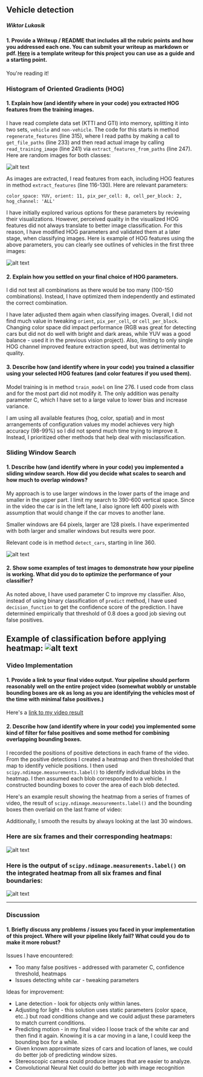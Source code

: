 

[//]: # (Image References)
[image1]: ./cars_notcars.png
[image2]: ./hog.png
[image3]: ./grid.png
[image4]: ./detect_car.png
[image5]: ./heat.png
[image6]: ./heat_label_final.png
[video1]: ./final.mp4

## Vehicle detection
##### Wiktor Lukasik

#### 1. Provide a Writeup / README that includes all the rubric points and how you addressed each one.  You can submit your writeup as markdown or pdf.  [Here](https://github.com/udacity/CarND-Vehicle-Detection/blob/master/writeup_template.md) is a template writeup for this project you can use as a guide and a starting point.  

You're reading it!

### Histogram of Oriented Gradients (HOG)

#### 1. Explain how (and identify where in your code) you extracted HOG features from the training images.

I have read complete data set (KTTI and GTI) into memory, splitting it into two sets, `vehicle` and `non-vehicle`. The code for this starts in method `regenerate_features` (line 315), where I read paths by making a call to `get_file_paths` (line 233) and then read actual image by calling `read_training_image` (line 241) via `extract_features_from_paths` (line 247). Here are random images for both classes:

![alt text][image1]

As images are extracted, I read features from each, including HOG features in method `extract_features` (line 116-130). Here are relevant parameters:

`color_space: YUV,
orient: 11,
pix_per_cell: 8,
cell_per_block: 2,
hog_channel: 'ALL'`

I have initially explored various options for these parameters by reviewing their visualizations. However, perceived quality in the visualized HOG features did not always translate to better image classification. For this reason, I have modified HOG parameters and validated them at a later stage, when classifying images. Here is example of HOG features using the above parameters, you can clearly see outlines of vehicles in the first three images:

![alt text][image2]

#### 2. Explain how you settled on your final choice of HOG parameters.

I did not test all combinations as there would be too many (100-150 combinations). Instead, I have optimized them independently and estimated the correct combination.

I have later adjusted them again when classifying images. Overall, I did not find much value in tweaking `orient`, `pix_per_cell`, or `cell_per_block`. Changing color space did impact performance (RGB was great for detecting cars but did not do well with bright and dark areas, while YUV was a good balance - used it in the previous vision project). Also, limiting to only single HOG channel improved feature extraction speed, but was detrimental to quality.

#### 3. Describe how (and identify where in your code) you trained a classifier using your selected HOG features (and color features if you used them).

Model training is in method `train_model` on line 276. I used code from class and for the most part did not modify it. The only addition was penalty parameter C, which I have set to a large value to lower bias and increase variance.

I am using all available features (hog, color, spatial) and in most arrangements of configuration values my model achieves very high accuracy (98-99%) so I did not spend much time trying to improve it. Instead, I prioritized other methods that help deal with misclassification.

### Sliding Window Search

#### 1. Describe how (and identify where in your code) you implemented a sliding window search.  How did you decide what scales to search and how much to overlap windows?

My approach is to use larger windows in the lower parts of the image and smaller in the upper part. I limit my search to 390-600 vertical space. Since in the video the car is in the left lane, I also ignore left 400 pixels with assumption that would change if the car moves to another lane.

Smaller windows are 64 pixels, larger are 128 pixels. I have experimented with both larger and smaller windows but results were poor.

Relevant code is in method `detect_cars`, starting in line 360.

![alt text][image3]

#### 2. Show some examples of test images to demonstrate how your pipeline is working.  What did you do to optimize the performance of your classifier?

As noted above, I have used parameter C to improve my classifier. Also, instead of using binary classification of `predict` method, I have used `decision_function` to get the confidence score of the prediction. I have determined empirically that threshold of 0.8 does a good job sieving out false positives.

Example of classification before applying heatmap:
![alt text][image4]
---

### Video Implementation

#### 1. Provide a link to your final video output.  Your pipeline should perform reasonably well on the entire project video (somewhat wobbly or unstable bounding boxes are ok as long as you are identifying the vehicles most of the time with minimal false positives.)
Here's a [link to my video result](./final.mp4)


#### 2. Describe how (and identify where in your code) you implemented some kind of filter for false positives and some method for combining overlapping bounding boxes.

I recorded the positions of positive detections in each frame of the video.  From the positive detections I created a heatmap and then thresholded that map to identify vehicle positions.  I then used `scipy.ndimage.measurements.label()` to identify individual blobs in the heatmap.  I then assumed each blob corresponded to a vehicle.  I constructed bounding boxes to cover the area of each blob detected.  

Here's an example result showing the heatmap from a series of frames of video, the result of `scipy.ndimage.measurements.label()` and the bounding boxes then overlaid on the last frame of video:

Additionally, I smooth the results by always looking at the last 30 windows.

### Here are six frames and their corresponding heatmaps:

![alt text][image5]

### Here is the output of `scipy.ndimage.measurements.label()` on the integrated heatmap from all six frames and final boundaries:
![alt text][image6]





---

### Discussion

#### 1. Briefly discuss any problems / issues you faced in your implementation of this project.  Where will your pipeline likely fail?  What could you do to make it more robust?

Issues I have encountered:
* Too many false positives - addressed with parameter C, confidence threshold, heatmaps
* Issues detecting white car - tweaking parameters


Ideas for improvement:
* Lane detection - look for objects only within lanes.
* Adjusting for light - this solution uses static parameters (color space, etc..) but road conditions change and we could adjust these parameters to match current conditions.
* Predicting motion - in my final video I loose track of the white car and then find it again. Knowing it is a car moving in a lane, I could keep the bounding box for a while.
* Given known approximate sizes of cars and location of lanes, we could do better job of predicting window sizes.
* Stereoscopic camera could produce images that are easier to analyze.
* Convolutional Neural Net could do better job with image recognition
